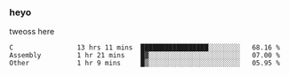 ### heyo
tweoss here

<!--START_SECTION:waka-->

```text
C                13 hrs 11 mins  █████████████████░░░░░░░░   68.16 %
Assembly         1 hr 21 mins    █▓░░░░░░░░░░░░░░░░░░░░░░░   07.00 %
Other            1 hr 9 mins     █▒░░░░░░░░░░░░░░░░░░░░░░░   05.95 %
```

<!--END_SECTION:waka-->

<!--
**Tweoss/tweoss** is a ✨ _special_ ✨ repository because its `README.md` (this file) appears on your GitHub profile.

Here are some ideas to get you started:

- 🔭 I’m currently working on ...
- 🌱 I’m currently learning ...
- 👯 I’m looking to collaborate on ...
- 🤔 I’m looking for help with ...
- 💬 Ask me about ...
- 📫 How to reach me: ...
- 😄 Pronouns: ...
- ⚡ Fun fact: ...
-->
